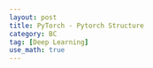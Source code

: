 ```yaml
---
layout: post
title: PyTorch - Pytorch Structure
category: BC
tag: [Deep Learning] 
use_math: true
---
```


